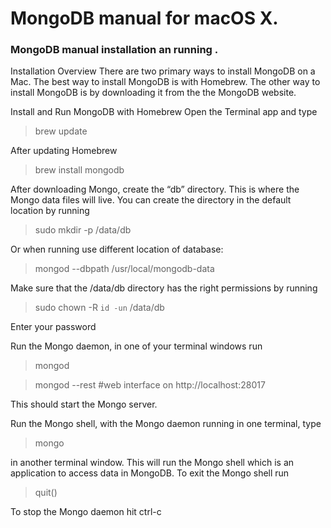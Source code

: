 # MongoDB manual for macOS X. 
### MongoDB manual installation an running .

Installation Overview
There are two primary ways to install MongoDB on a Mac. 
The best way to install MongoDB is with Homebrew. The other way to install MongoDB is by downloading it from the the MongoDB website.

Install and Run MongoDB with Homebrew
Open the Terminal app and type 

>brew update 

After updating Homebrew 

>brew install mongodb

After downloading Mongo, create the “db” directory.
This is where the Mongo data files will live. You can create the directory in the default location by running 
 
 >sudo mkdir -p /data/db

Or when running use different location of database:
>mongod --dbpath /usr/local/mongodb-data


Make sure that the /data/db directory has the right permissions by running

> sudo chown -R `id -un` /data/db

Enter your password

Run the Mongo daemon, in one of your terminal windows run 

>mongod

>mongod --rest #web interface  on http://localhost:28017

This should start the Mongo server.

Run the Mongo shell, with the Mongo daemon running in one terminal, type 

>mongo 

in another terminal window. This will run the Mongo shell which is an application to access data in MongoDB.
To exit the Mongo shell run 

>quit()

To stop the Mongo daemon hit ctrl-c
